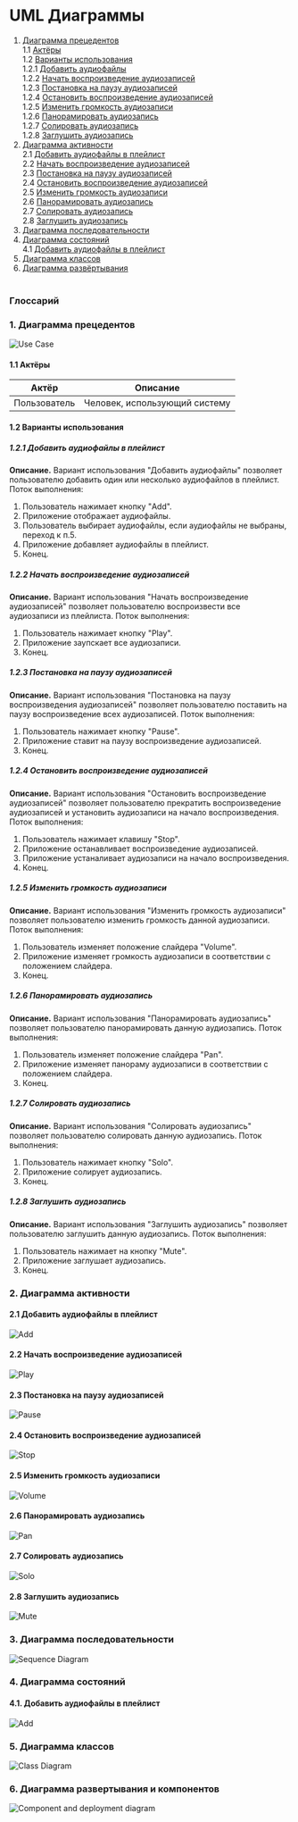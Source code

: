 # UML Диаграммы
1. [Диаграмма прецедентов](#1)<br>
1.1 [Актёры](#1.1)<br>
1.2 [Варианты использования](#1.2)<br>
1.2.1 [Добавить аудиофайлы](#1.2.1)<br>
1.2.2 [Начать воспроизведение аудиозаписей](#1.2.2)<br>
1.2.3 [Постановка на паузу аудиозаписей](#1.2.3)<br>
1.2.4 [Остановить воспроизведение аудиозаписей](#1.2.4)<br>
1.2.5 [Изменить громкость аудиозаписи](#1.2.5)<br>
1.2.6 [Панорамировать аудиозапись](#1.2.6)<br>
1.2.7 [Солировать аудиозапись](#1.2.7)<br>
1.2.8 [Заглушить аудиозапись](#1.2.8)<br>
2. [Диаграмма активности](#2)<br>
2.1 [Добавить аудиофайлы в плейлист](#2.1)<br>
2.2 [Начать воспроизведение аудиозаписей](#2.2)<br>
2.3 [Постановка на паузу аудиозаписей](#2.3)<br>
2.4 [Остановить воспроизведение аудиозаписей](#2.4)<br>
2.5 [Изменить громкость аудиозаписи](#2.5)<br>
2.6 [Панорамировать аудиозапись](#2.6)<br>
2.7 [Солировать аудиозапись](#2.7)<br>
2.8 [Заглушить аудиозапись](#2.8)<br>
3. [Диаграмма последовательности](#3)<br>
4. [Диаграмма состояний](#4)<br>
4.1 [Добавить аудиофайлы в плейлист](#4.1)<br>
5. [Диаграмма классов](#5)<br>
6. [Диаграмма развёртывания](#6)<br><br>


### Глоссарий

### 1. Диаграмма прецедентов<a name="1"></a>
![Use Case](https://github.com/Studenich/Multiplay/blob/master/Docs/Diagrams/UseCaseDiagram.png?raw=true)
#### 1.1 Актёры<a name="1.1"></a>
Актёр | Описание
--- | ---
Пользователь|Человек, использующий систему

#### 1.2 Варианты использования<a name="1.2"></a>
##### 1.2.1 Добавить аудиофайлы в плейлист<a name="1.2.1"></a>
**Описание.** Вариант использования "Добавить аудиофайлы" позволяет пользователю добавить один или несколько аудиофайлов в плейлист.
Поток выполнения:
1. Пользователь нажимает кнопку "Add".
2. Приложение отображает аудиофайлы.
3. Пользователь выбирает аудиофайлы, если аудиофайлы не выбраны, переход к п.5.
4. Приложение добавляет аудиофайлы в плейлист.
5. Конец.
##### 1.2.2 Начать воспроизведение аудиозаписей<a name="1.2.2"></a>
**Описание.** Вариант использования "Начать воспроизведение аудиозаписей" позволяет пользователю воспроизвести все аудиозаписи из плейлиста.
Поток выполнения:
1. Пользователь нажимает кнопку "Play".
2. Приложение заупскает все аудиозаписи.
3. Конец.
##### 1.2.3 Постановка на паузу аудиозаписей<a name="1.2.3"></a>
**Описание.** Вариант использования "Постановка на паузу воспроизведения аудиозаписей" позволяет пользователю поставить на паузу воспроизведение всех аудиозаписей.
Поток выполнения:
1. Пользователь нажимает кнопку "Pause".
2. Приложение ставит на паузу воспроизведение аудиозаписей.
3. Конец.
##### 1.2.4 Остановить воспроизведение аудиозаписей<a name="1.2.4"></a>
**Описание.** Вариант использования "Остановить воспроизведение аудиозаписей" позволяет пользователю прекратить воспроизведение аудиозаписей и установить аудиозаписи на начало воспроизведения.
Поток выполнения:
1. Пользователь нажимает клавишу "Stop".
2. Приложение останавливает воспроизведение аудиозаписей.
3. Приложение устаналивает аудиозаписи на начало воспроизведения.
4. Конец.
##### 1.2.5 Изменить громкость аудиозаписи<a name="1.2.5"></a>
**Описание.** Вариант использования "Изменить громкость аудиозаписи" позволяет пользователю изменить громкость данной аудиозаписи.
Поток выполнения:
1. Пользователь изменяет положение слайдера "Volume".
2. Приложение изменяет громкость аудиозаписи в соответствии с положением слайдера.
3. Конец.
##### 1.2.6 Панорамировать аудиозапись<a name="1.2.6"></a>
**Описание.** Вариант использования "Панорамировать аудиозапись" позволяет пользователю панорамировать данную аудиозапись.
Поток выполнения:
1. Пользователь изменяет положение слайдера "Pan".
2. Приложение изменяет панораму аудиозаписи в соответствии с положением слайдера.
3. Конец.
##### 1.2.7 Солировать аудиозапись<a name="1.2.7"></a>
**Описание.** Вариант использования "Солировать аудиозапись" позволяет пользователю солировать данную аудиозапись.
Поток выполнения:
1. Пользователь нажимает кнопку "Solo".
2. Приложение солирует аудиозапись.
3. Конец.
##### 1.2.8 Заглушить аудиозапись<a name="1.2.8"></a>
**Описание.** Вариант использования "Заглушить аудиозапись" позволяет пользователю заглушить данную аудиозапись.
Поток выполнения:
1. Пользователь нажимает на кнопку "Mute".
2. Приложение заглушает аудиозапись.
3. Конец.

### 2. Диаграмма активности<a name="2"></a>
#### 2.1 Добавить аудиофайлы в плейлист<a name="2.1"></a>
![Add](https://github.com/Studenich/Multiplay/blob/master/Docs/Diagrams/ActivityDiagram/ActivityDiagram_add.png?raw=true)
#### 2.2 Начать воспроизведение аудиозаписей<a name="2.2"></a>
![Play](https://github.com/Studenich/Multiplay/blob/master/Docs/Diagrams/ActivityDiagram/ActivityDiagram_play.png?raw=true)
#### 2.3 Постановка на паузу аудиозаписей<a name="2.3"></a>
![Pause](https://github.com/Studenich/Multiplay/blob/master/Docs/Diagrams/ActivityDiagram/ActivityDiagram_pause.png?raw=true)
#### 2.4 Остановить воспроизведение аудиозаписей<a name="2.4"></a>
![Stop](https://github.com/Studenich/Multiplay/blob/master/Docs/Diagrams/ActivityDiagram/ActivityDiagram_stop.png?raw=true)
#### 2.5 Изменить громкость аудиозаписи<a name="2.5"></a>
![Volume](https://github.com/Studenich/Multiplay/blob/master/Docs/Diagrams/ActivityDiagram/ActivityDiagram_volume.png?raw=true)
#### 2.6 Панорамировать аудиозапись<a name="2.6"></a>
![Pan](https://github.com/Studenich/Multiplay/blob/master/Docs/Diagrams/ActivityDiagram/ActivityDiagram_pan.png?raw=true)
#### 2.7 Солировать аудиозапись<a name="2.7"></a>
![Solo](https://github.com/Studenich/Multiplay/blob/master/Docs/Diagrams/ActivityDiagram/ActivityDiagram_solo.png?raw=true)
#### 2.8 Заглушить аудиозапись<a name="2.8"></a>
![Mute](https://github.com/Studenich/Multiplay/blob/master/Docs/Diagrams/ActivityDiagram/ActivityDiagram_mute.png?raw=true)

### 3. Диаграмма последовательности<a name="3"></a>
![Sequence Diagram](https://github.com/Studenich/Multiplay/blob/master/Docs/Diagrams/SequenceDiagram.png?raw=true)

### 4. Диаграмма состояний<a name="4"></a>
#### 4.1. Добавить аудиофайлы в плейлист<a name="4.1"></a>
![Add](https://github.com/Studenich/Multiplay/blob/master/Docs/Diagrams/StateMachineDiagram/StateMachineDiagram_add.png?raw=true)

### 5. Диаграмма классов<a name="5"></a>
![Class Diagram](https://github.com/Studenich/Multiplay/blob/master/Docs/Diagrams/ClassDiagram.png?raw=true)

### 6. Диаграмма развертывания и компонентов<a name="6"></a>
![Component and deployment diagram](https://github.com/Studenich/Multiplay/blob/master/Docs/Diagrams/ComponentDiagram.png?raw=true)

